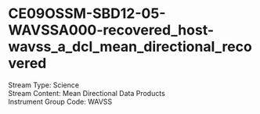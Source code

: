 # CE09OSSM-SBD12-05-WAVSSA000-recovered_host-wavss_a_dcl_mean_directional_recovered

Stream Type: Science<br>
Stream Content: Mean Directional Data Products<br>
Instrument Group Code: WAVSS<br>
